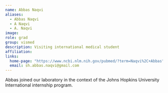 ```yaml
---
name: Abbas Naqvi
aliases:
  - Abbas Naqvi
  - A Naqvi
  - A. Naqvi
image: 
role: grad
group: vismed
description: Visiting international medical student
affiliation: 
links:
  home-page: "https://www.ncbi.nlm.nih.gov/pubmed/?term=Naqvi%2C+Abbas"
  email: sh.abbas.naqvi@gmail.com
---
```


Abbas joined our laboratory in the context of the Johns Hopkins University International internship program.